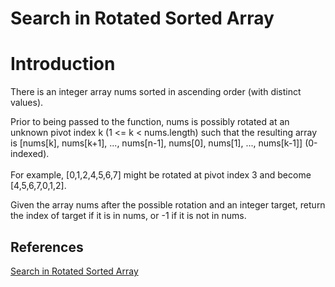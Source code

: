 # Search in Rotated Sorted Array

# Introduction

There is an integer array nums sorted in ascending order (with distinct values).

Prior to being passed to the function, nums is possibly rotated at an unknown pivot index k (1 <= k < nums.length) such that the resulting array is [nums[k], nums[k+1], ..., nums[n-1], nums[0], nums[1], ..., nums[k-1]] (0-indexed).<br><br>For example, [0,1,2,4,5,6,7] might be rotated at pivot index 3 and become [4,5,6,7,0,1,2].
<br>

Given the array nums after the possible rotation and an integer target, return the index of target if it is in nums, or -1 if it is not in nums.

## References
[Search in Rotated Sorted Array](https://leetcode.com/problems/search-in-rotated-sorted-array/)
